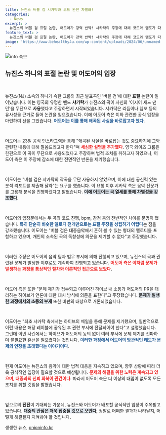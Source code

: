 ```yaml
---
title: 뉴진스 버블 검 샤카탁과 코드 완전 차별화!
categories:
  - News
excerpt: >
  뉴진스의 버블 검 표절 논란, 어도어가 강력 반박! 샤카탁의 주장에 대해 코드와 템포가 다르다며 공신력 있는 분석 리포트 요구. 이 드라마틱한 논쟁, 과연 어떤 결말을 맞이할까? 클릭해서 확인해보세요!
feature_text: >
  뉴진스의 버블 검 표절 논란, 어도어가 강력 반박! 샤카탁의 주장에 대해 코드와 템포가 다르다며 공신력 있는 분석 리포트 요구. 이 드라마틱한 논쟁, 과연 어떤 결말을 맞이할까? 클릭해서 확인해보세요!
image: 'https://www.behealthy4u.com/wp-content/uploads/2024/06/unnamed-file.png'
---
```


<p><img src="https://www.behealthy4u.com/wp-content/uploads/2024/06/unnamed-file.png" alt="info 속보" /></p>

<h2 data-ke-size="size26">뉴진스 하니의 표절 논란 및 어도어의 입장</h2>

<p data-ke-size="size16">&nbsp;</p>

<p>뉴진스(NJ) 소속의 하니가 속한 그룹의 최근 발표곡인 '버블 검'에 대한 <b>표절</b> 논란이 일어났습니다. 이는 영국의 유명한 밴드 <b>샤카탁</b>가 뉴진스의 곡이 자신의 '이지어 새드 댄 던'을 무단으로 <b>사용</b>했다고 주장하면서 시작되었습니다. 샤카탁은 리듬이나 템포 등의 유사성을 근거로 들어 논란을 일으켰습니다. 이에 어도어 측은 이와 관련한 공식 입장을 마련하여 선을 그었습니다. <b><span style="color: #1a5490;">어도어는 이를 통해 왜곡된 사실을 바로잡고자 했다</span></b>.</p>

<p data-ke-size="size16">&nbsp;</p>

<p>어도어는 23일 공식 인스타그램을 통해 "왜곡된 사실을 바로잡는 것도 중요하기에 그와 관련한 내용에 대해 말씀드리고자 한다"며 <b><span style="color: #ee2323;">세심한 설명을 추가했다</span></b>. 영국 와이즈 그룹은 한편으로 이 곡이 무단으로 사용되었다고 주장하며 법적 조치를 취하고자 하였으나, 어도어 측은 이 주장에 감소에 대한 전면적인 반론을 제기했습니다.</p>

<p data-ke-size="size16">&nbsp;</p>

<p>어도어는 "버블 검은 샤카탁의 작곡을 무단 사용하지 않았으며, 이에 대한 공신력 있는 분석 리포트를 제출해 달라"는 요구를 했습니다. 이 요청 이후 샤카탁 측은 음악 전문가를 고용해 분석을 진행하겠다고 밝혔습니다. <b><span style="background-color: #21538527;">이에 어도어는 곡 열세를 통해 차별성을 강조했다</span></b>. </p>

<p data-ke-size="size16">&nbsp;</p>

<p>어도어의 입장문에서는 두 곡의 코드 진행, bpm, 감정 등의 전반적인 차이를 분명히 했습니다. <b><span style="color: #1a5490;">특히 단순히 비슷한 멜로디 전개만으로는 표절 주장을 성립하기 어렵다</span></b>는 점을 강조했습니다. 어도어는 "버블 검은 대중음악에서 흔히 볼 수 있는 형태의 멜로디를 포함하고 있으며, 개인의 소속된 곡의 독창성에 의문을 제기할 수 없다"고 주장했습니다.</p>

<p data-ke-size="size16">&nbsp;</p>

<p>이러한 주장은 어도어의 음악 팀과 법무 부서에 의해 진행되고 있으며, 뉴진스의 곡과 관련된 문제가 발생한 이후로도 계속하여 진행되고 있습니다. <b><span style="color: #ee2323;">어도어 측은 이처럼 문제가 발생하는 과정을 통상적인 절차와 이론적인 접근으로 보았다</span></b>.</p>

<p data-ke-size="size16">&nbsp;</p>

<p>어도어 측은 또한 "문제 제기가 접수되고 이루어진 하이브 내 소통과 어도어의 PR을 대리하는 하이브가 언론에 대한 대처 방식에 의문을 표한다"고 주장했습니다. <b><span style="background-color: #21538527;">문제가 발생한 과정에서의 소통의 부재</span></b> 또한 비판의 대상으로 거론되었습니다. </p>

<p data-ke-size="size16">&nbsp;</p>

<p>어도어는 "최초 샤카탁 측에서는 하이브의 메일을 통해 문제를 제기했으며, 일반적으로 이런 내용은 해당 레이블에 공유된 후 관련 부서에 전달되어야 한다"고 설명했습니다. 그런데 이번 사건에서는 하이브가 어도어의 동의 없이 여러 부서에 문제 제기를 전파하며 불필요한 혼선을 일으켰다는 것입니다. <b><span style="color: #1a5490;">이러한 과정에서 어도어의 방관적인 태도가 문제의 연장을 초래했다는 이야기이다</span></b>.</p>

<p data-ke-size="size16">&nbsp;</p>

<p>현재 어도어는 뉴진스의 음악에 대한 법적 대응을 지속하고 있으며, 향후 상황에 따라 더욱 공식적인 입장이 필요할 것으로 예상됩니다. <b><span style="color: #ee2323;">문제의 해결을 위한 노력은 계속되고 있으며, 대중과의 신뢰 회복이 관건이다</span></b>. 따라서 어도어 측은 더 이상의 대립이 없도록 모든 조치를 취할 것임을 밝혔습니다. </p>

<p data-ke-size="size16">&nbsp;</p>

<p>앞으로의 <b>진전</b>이 기대되는 가운데, 뉴진스와 어도어가 배포할 공식적인 입장이 주목받고 있습니다. <b><span style="background-color: #21538527;">대중의 관심은 더욱 집중될 것으로 보인다</span></b>, 정말로 어떠한 결과가 나타날지, 어떻게 해결될지 지켜봐야 할 것입니다.</p>
생생한 뉴스, <a href="https://onioninfo.kr" rel="dofollow">onioninfo.kr</a>


